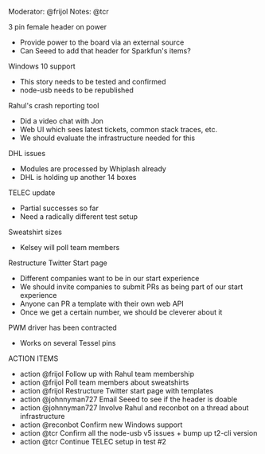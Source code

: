 Moderator: @frijol
Notes: @tcr

3 pin female header on power
- Provide power to the board via an external source
- Can Seeed to add that header for Sparkfun's items?

Windows 10 support
- This story needs to be tested and confirmed
- node-usb needs to be republished

Rahul's crash reporting tool
- Did a video chat with Jon
- Web UI which sees latest tickets, common stack traces, etc.
- We should evaluate the infrastructure needed for this

DHL issues
- Modules are processed by Whiplash already
- DHL is holding up another 14 boxes

TELEC update
- Partial successes so far
- Need a radically different test setup

Sweatshirt sizes
- Kelsey will poll team members

Restructure Twitter Start page
- Different companies want to be in our start experience
- We should invite companies to submit PRs as being part of our start experience
- Anyone can PR a template with their own web API
- Once we get a certain number, we should be cleverer about it

PWM driver has been contracted
- Works on several Tessel pins

ACTION ITEMS

* action @frijol Follow up with Rahul team membership
* action @frijol Poll team members about sweatshirts
* action @frijol Restructure Twitter start page with templates
* action @johnnyman727 Email Seeed to see if the header is doable
* action @johnnyman727 Involve Rahul and reconbot on a thread about infrastructure
* action @reconbot Confirm new Windows support
* action @tcr Confirm all the node-usb v5 issues + bump up t2-cli version
* action @tcr Continue TELEC setup in test #2
